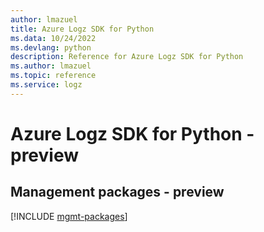 ```yaml
---
author: lmazuel
title: Azure Logz SDK for Python
ms.data: 10/24/2022
ms.devlang: python
description: Reference for Azure Logz SDK for Python
ms.author: lmazuel
ms.topic: reference
ms.service: logz
---
```

# Azure Logz SDK for Python - preview

## Management packages - preview
[!INCLUDE [mgmt-packages](logz-mgmt-index.md)]